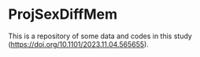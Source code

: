 # ProjSexDiffMem
This is a repository of some data and codes in this study (https://doi.org/10.1101/2023.11.04.565655).
